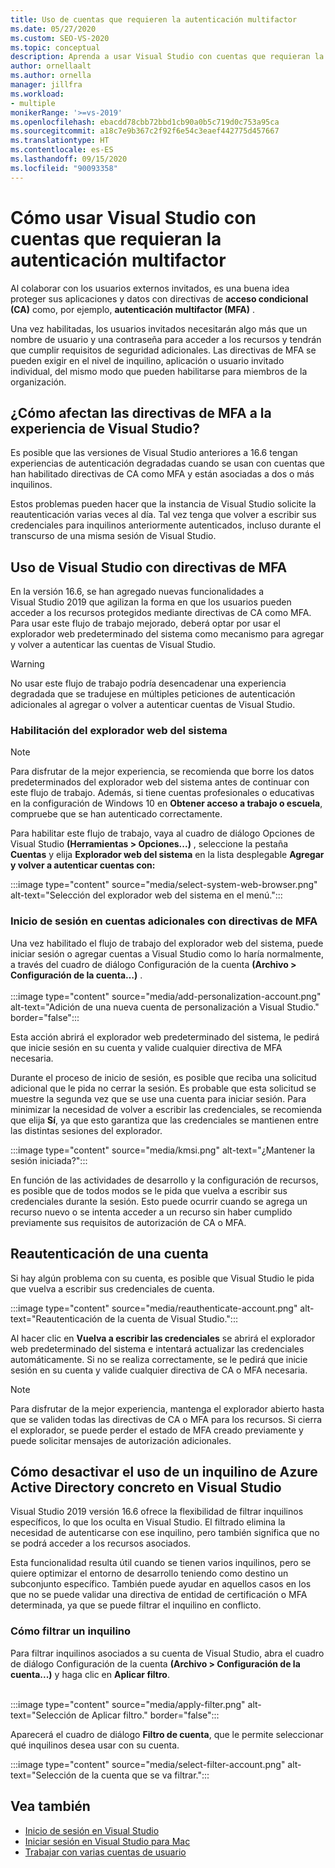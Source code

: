 ```yaml
---
title: Uso de cuentas que requieren la autenticación multifactor
ms.date: 05/27/2020
ms.custom: SEO-VS-2020
ms.topic: conceptual
description: Aprenda a usar Visual Studio con cuentas que requieran la autenticación multifactor
author: ornellaalt
ms.author: ornella
manager: jillfra
ms.workload:
- multiple
monikerRange: '>=vs-2019'
ms.openlocfilehash: ebacdd78cbb72bbd1cb90a0b5c719d0c753a95ca
ms.sourcegitcommit: a18c7e9b367c2f92f6e54c3eaef442775d457667
ms.translationtype: HT
ms.contentlocale: es-ES
ms.lasthandoff: 09/15/2020
ms.locfileid: "90093358"
---
```

# <a name="how-to-use-visual-studio-with-accounts-that-require-multi-factor-authentication"></a>Cómo usar Visual Studio con cuentas que requieran la autenticación multifactor

Al colaborar con los usuarios externos invitados, es una buena idea proteger sus aplicaciones y datos con directivas de **acceso condicional (CA)** como, por ejemplo, **autenticación multifactor (MFA)** .  

Una vez habilitadas, los usuarios invitados necesitarán algo más que un nombre de usuario y una contraseña para acceder a los recursos y tendrán que cumplir requisitos de seguridad adicionales. Las directivas de MFA se pueden exigir en el nivel de inquilino, aplicación o usuario invitado individual, del mismo modo que pueden habilitarse para miembros de la organización. 

## <a name="how-is-the-visual-studio-experience-affected-by-mfa-policies"></a>¿Cómo afectan las directivas de MFA a la experiencia de Visual Studio?
Es posible que las versiones de Visual Studio anteriores a 16.6 tengan experiencias de autenticación degradadas cuando se usan con cuentas que han habilitado directivas de CA como MFA y están asociadas a dos o más inquilinos.

Estos problemas pueden hacer que la instancia de Visual Studio solicite la reautenticación varias veces al día. Tal vez tenga que volver a escribir sus credenciales para inquilinos anteriormente autenticados, incluso durante el transcurso de una misma sesión de Visual Studio.

## <a name="using-visual-studio-with-mfa-policies"></a>Uso de Visual Studio con directivas de MFA
En la versión 16.6, se han agregado nuevas funcionalidades a Visual Studio 2019 que agilizan la forma en que los usuarios pueden acceder a los recursos protegidos mediante directivas de CA como MFA. Para usar este flujo de trabajo mejorado, deberá optar por usar el explorador web predeterminado del sistema como mecanismo para agregar y volver a autenticar las cuentas de Visual Studio.  

> [!WARNING]
> No usar este flujo de trabajo podría desencadenar una experiencia degradada que se tradujese en múltiples peticiones de autenticación adicionales al agregar o volver a autenticar cuentas de Visual Studio. 

### <a name="enabling-system-web-browser"></a>Habilitación del explorador web del sistema

> [!NOTE] 
> Para disfrutar de la mejor experiencia, se recomienda que borre los datos predeterminados del explorador web del sistema antes de continuar con este flujo de trabajo. Además, si tiene cuentas profesionales o educativas en la configuración de Windows 10 en **Obtener acceso a trabajo o escuela**, compruebe que se han autenticado correctamente.

Para habilitar este flujo de trabajo, vaya al cuadro de diálogo Opciones de Visual Studio **(Herramientas > Opciones...)** , seleccione la pestaña **Cuentas** y elija **Explorador web del sistema** en la lista desplegable **Agregar y volver a autenticar cuentas con:** 

:::image type="content" source="media/select-system-web-browser.png" alt-text="Selección del explorador web del sistema en el menú.":::

### <a name="sign-into-additional-accounts-with-mfapolicies"></a>Inicio de sesión en cuentas adicionales con directivas de MFA 
Una vez habilitado el flujo de trabajo del explorador web del sistema, puede iniciar sesión o agregar cuentas a Visual Studio como lo haría normalmente, a través del cuadro de diálogo Configuración de la cuenta **(Archivo > Configuración de la cuenta…)** .   
</br>
:::image type="content" source="media/add-personalization-account.png" alt-text="Adición de una nueva cuenta de personalización a Visual Studio." border="false":::

Esta acción abrirá el explorador web predeterminado del sistema, le pedirá que inicie sesión en su cuenta y valide cualquier directiva de MFA necesaria.

Durante el proceso de inicio de sesión, es posible que reciba una solicitud adicional que le pida no cerrar la sesión. Es probable que esta solicitud se muestre la segunda vez que se use una cuenta para iniciar sesión. Para minimizar la necesidad de volver a escribir las credenciales, se recomienda que elija **Sí**, ya que esto garantiza que las credenciales se mantienen entre las distintas sesiones del explorador.

:::image type="content" source="media/kmsi.png" alt-text="¿Mantener la sesión iniciada?":::

En función de las actividades de desarrollo y la configuración de recursos, es posible que de todos modos se le pida que vuelva a escribir sus credenciales durante la sesión. Esto puede ocurrir cuando se agrega un recurso nuevo o se intenta acceder a un recurso sin haber cumplido previamente sus requisitos de autorización de CA o MFA.

## <a name="reauthenticating-an-account"></a>Reautenticación de una cuenta  
Si hay algún problema con su cuenta, es posible que Visual Studio le pida que vuelva a escribir sus credenciales de cuenta.  

:::image type="content" source="media/reauthenticate-account.png" alt-text="Reautenticación de la cuenta de Visual Studio.":::

Al hacer clic en **Vuelva a escribir las credenciales** se abrirá el explorador web predeterminado del sistema e intentará actualizar las credenciales automáticamente. Si no se realiza correctamente, se le pedirá que inicie sesión en su cuenta y valide cualquier directiva de CA o MFA necesaria.

> [!NOTE] 
> Para disfrutar de la mejor experiencia, mantenga el explorador abierto hasta que se validen todas las directivas de CA o MFA para los recursos. Si cierra el explorador, se puede perder el estado de MFA creado previamente y puede solicitar mensajes de autorización adicionales.

## <a name="how-to-opt-out-of-using-a-specific-azure-active-directory-tenant-in-visual-studio"></a>Cómo desactivar el uso de un inquilino de Azure Active Directory concreto en Visual Studio

Visual Studio 2019 versión 16.6 ofrece la flexibilidad de filtrar inquilinos específicos, lo que los oculta en Visual Studio. El filtrado elimina la necesidad de autenticarse con ese inquilino, pero también significa que no se podrá acceder a los recursos asociados. 

Esta funcionalidad resulta útil cuando se tienen varios inquilinos, pero se quiere optimizar el entorno de desarrollo teniendo como destino un subconjunto específico. También puede ayudar en aquellos casos en los que no se puede validar una directiva de entidad de certificación o MFA determinada, ya que se puede filtrar el inquilino en conflicto. 

### <a name="how-to-filter-out-a-tenant"></a>Cómo filtrar un inquilino
Para filtrar inquilinos asociados a su cuenta de Visual Studio, abra el cuadro de diálogo Configuración de la cuenta **(Archivo > Configuración de la cuenta...)** y haga clic en **Aplicar filtro**. 
</br>
</br>

:::image type="content" source="media/apply-filter.png" alt-text="Selección de Aplicar filtro." border="false":::

Aparecerá el cuadro de diálogo **Filtro de cuenta**, que le permite seleccionar qué inquilinos desea usar con su cuenta. 

:::image type="content" source="media/select-filter-account.png" alt-text="Selección de la cuenta que se va filtrar.":::

## <a name="see-also"></a>Vea también

- [Inicio de sesión en Visual Studio](signing-in-to-visual-studio.md)
- [Iniciar sesión en Visual Studio para Mac](/visualstudio/mac/signing-in)
- [Trabajar con varias cuentas de usuario](work-with-multiple-user-accounts.md)
